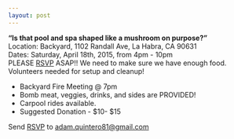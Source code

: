 ```yaml
---
layout: post
---
```

**“Is that pool and spa shaped like a mushroom on purpose?”**<br />
Location: Backyard, 1102 Randall Ave, La Habra, CA 90631<br />
Dates: Saturday, April 18th, 2015, from 4pm - 10pm<br />
PLEASE [RSVP](adam.quintero81@gmail.com) ASAP!! We need to make sure we have enough food.<br />
Volunteers needed for setup and cleanup!
<!--more-->
- Backyard Fire Meeting @ 7pm
- Bomb meat, veggies, drinks, and sides are PROVIDED!
- Carpool rides available.
- Suggested Donation - $10- $15

Send [RSVP](adam.quintero81@gmail.com) to adam.quintero81@gmail.com
